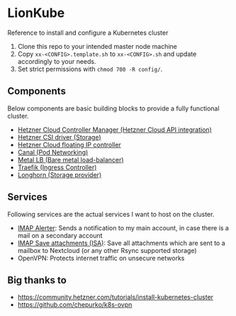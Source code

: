# LionKube
Reference to install and configure a Kubernetes cluster

1. Clone this repo to your intended master node machine
2. Copy `xx-<CONFIG>.template.sh` to `xx-<CONFIG>.sh` and update accordingly to your needs.
3. Set strict permissions with `chmod 700 -R config/`.

## Components
Below components are basic building blocks to provide a fully functional cluster.

- [Hetzner Cloud Controller Manager (Hetzner Cloud API integration)](https://github.com/hetznercloud/hcloud-cloud-controller-manager)
- [Hetzner CSI driver (Storage)](https://github.com/hetznercloud/csi-driver)
- [Hetzner Cloud floating IP controller](https://github.com/cbeneke/hcloud-fip-controller/)
- [Canal (Pod Networking)](https://docs.projectcalico.org/v3.10/getting-started/kubernetes/installation/flannel)
- [Metal LB (Bare metal load-balancer)](https://github.com/danderson/metallb)
- [Traefik (Ingress Controller)](https://docs.traefik.io/)
- [Longhorn (Storage provider)](https://github.com/longhorn/longhorn)

## Services
Following services are the actual services I want to host on the cluster.

- [IMAP Alerter](https://github.com/JenswBE/imap-alerter): Sends a notification to my main account, in case there is a mail
  on a secondary account
- [IMAP Save attachments (ISA)](https://github.com/JenswBE/docker-save-attachments): Save all attachments which are sent to a mailbox
  to Nextcloud (or any other Rsync supported storage)
- OpenVPN: Protects internet traffic on unsecure networks

## Big thanks to
- https://community.hetzner.com/tutorials/install-kubernetes-cluster
- https://github.com/chepurko/k8s-ovpn
